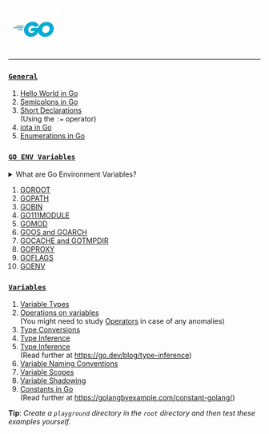 <img src="assets\images\go-logo-blue-2.png">
<hr>

### [`General`](./general-conventions/)

1. [Hello World in Go](./general/hello-world.md)
2. [Semicolons in Go](./general-conventions/semicolons.md)
3. [Short Declarations](./general/short-declarations.md)<br>
(Using the `:=` operator)
4. [iota in Go](./general/iota.go)
5. [Enumerations in Go](./general/enums.md)

### [`GO ENV Variables`](./goenv/)

<details>
    <summary>What are Go Environment Variables?</summary>

Use `go env` to print Go environment information. The `go env` command prints the value of environment variables used by the Go tools. These variables are used to configure the behavior of the Go tools and the Go runtime.

The `go env` command can be used to print the value of a specific environment variable, or it can be used to print all the environment variables used by the Go tools.
</details>

1. [GOROOT](./goenv/GOROOT.md)
2. [GOPATH](./goenv/GOPATH.md)
3. [GOBIN](./goenv/GOBIN.md)
4. [GO111MODULE](./goenv/GO111MODULE.md)
5. [GOMOD](./goenv/GOMOD.md)
6. [GOOS and GOARCH](./goenv/GOOS-GOARCH.md)
7. [GOCACHE and GOTMPDIR](./goenv/GOCACHE-GOTMPDIR.md)
8. [GOPROXY](./goenv/GOPROXY.md)
9. [GOFLAGS](./goenv/GOFLAGS.md)
10. [GOENV](./goenv/GOENV.md)

### [`Variables`](./variables/)

1. [Variable Types](./variables/variable-types.go)
2. [Operations on variables](./variables/operations.go)<br>
(You might need to study [Operators](./operators/) in case of any anomalies)
3. [Type Conversions](./variables/type-conversions.go)
4. [Type Inference](./variables/type-inference.go)
5. [Type Inference](./variables/type-inference.go)<br>
(Read further at <https://go.dev/blog/type-inference>)
6. [Variable Naming Conventions](./variables/variable-naming-conventions.go)
7. [Variable Scopes](./variables/variable-scopes.go)
8. [Variable Shadowing](./variables/shadowing-variables.go)
9. [Constants in Go](./variables/constants.go)<br>
(Read further at <https://golangbyexample.com/constant-golang/>)

__Tip__: _Create a `playground` directory in the `root` directory and then test these examples yourself._